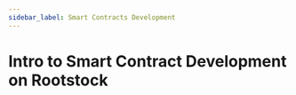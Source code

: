 ```yaml
---
sidebar_label: Smart Contracts Development
---
```

# Intro to Smart Contract Development on Rootstock
